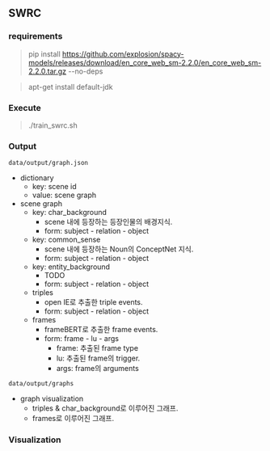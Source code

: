 ## SWRC

### requirements
> pip install https://github.com/explosion/spacy-models/releases/download/en_core_web_sm-2.2.0/en_core_web_sm-2.2.0.tar.gz --no-deps

> apt-get install default-jdk


### Execute
> ./train_swrc.sh

### Output

`data/output/graph.json`

- dictionary
  - key: scene id
  - value: scene graph
- scene graph
  - key: char_background
    - scene 내에 등장하는 등장인물의 배경지식.
    - form: subject - relation - object
  - key: common_sense
    - scene 내에 등장하는 Noun의 ConceptNet 지식.
    - form: subject - relation - object
  - key: entity_background
    - TODO
    - form: subject - relation - object
  - triples
    - open IE로 추출한 triple events.
    - form: subject - relation - object
  - frames
    - frameBERT로 추출한 frame events.
    - form: frame - lu - args
      - frame: 추출된 frame type
      - lu: 추출된 frame의 trigger.
      - args: frame의 arguments

`data/output/graphs`

- graph visualization
  - triples & char_background로 이루어진 그래프.
  - frames로 이루어진 그래프.

### Visualization
> 